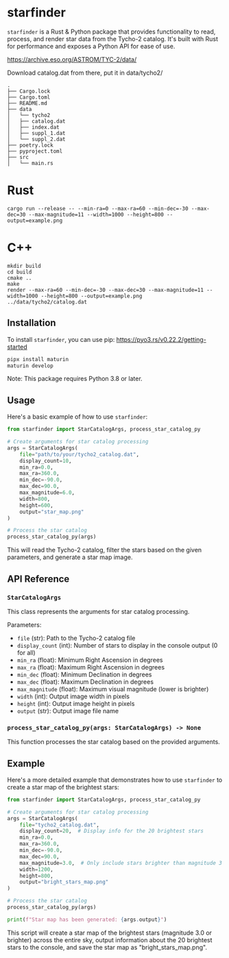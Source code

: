 # starfinder

`starfinder` is a Rust & Python package that provides functionality to read, process, and render star data from the Tycho-2 catalog. It's built with Rust for performance and exposes a Python API for ease of use.

https://archive.eso.org/ASTROM/TYC-2/data/

Download catalog.dat from there, put it in data/tycho2/

```
.
├── Cargo.lock
├── Cargo.toml
├── README.md
├── data
│   └── tycho2
│   ├── catalog.dat
│   ├── index.dat
│   ├── suppl_1.dat
│   └── suppl_2.dat
├── poetry.lock
├── pyproject.toml
├── src
│   └── main.rs
```

# Rust

```
cargo run --release -- --min-ra=0 --max-ra=60 --min-dec=-30 --max-dec=30 --max-magnitude=11 --width=1000 --height=800 --output=example.png
```

# C++

```
mkdir build
cd build
cmake ..
make
render --max-ra=60 --min-dec=-30 --max-dec=30 --max-magnitude=11 --width=1000 --height=800 --output=example.png ../data/tycho2/catalog.dat
```

## Installation

To install `starfinder`, you can use pip:
https://pyo3.rs/v0.22.2/getting-started

```bash
pipx install maturin
maturin develop
```

Note: This package requires Python 3.8 or later.

## Usage

Here's a basic example of how to use `starfinder`:

```python
from starfinder import StarCatalogArgs, process_star_catalog_py

# Create arguments for star catalog processing
args = StarCatalogArgs(
    file="path/to/your/tycho2_catalog.dat",
    display_count=10,
    min_ra=0.0,
    max_ra=360.0,
    min_dec=-90.0,
    max_dec=90.0,
    max_magnitude=6.0,
    width=800,
    height=600,
    output="star_map.png"
)

# Process the star catalog
process_star_catalog_py(args)
```

This will read the Tycho-2 catalog, filter the stars based on the given parameters, and generate a star map image.

## API Reference

### `StarCatalogArgs`

This class represents the arguments for star catalog processing.

Parameters:

- `file` (str): Path to the Tycho-2 catalog file
- `display_count` (int): Number of stars to display in the console output (0 for all)
- `min_ra` (float): Minimum Right Ascension in degrees
- `max_ra` (float): Maximum Right Ascension in degrees
- `min_dec` (float): Minimum Declination in degrees
- `max_dec` (float): Maximum Declination in degrees
- `max_magnitude` (float): Maximum visual magnitude (lower is brighter)
- `width` (int): Output image width in pixels
- `height` (int): Output image height in pixels
- `output` (str): Output image file name

### `process_star_catalog_py(args: StarCatalogArgs) -> None`

This function processes the star catalog based on the provided arguments.

## Example

Here's a more detailed example that demonstrates how to use `starfinder` to create a star map of the brightest stars:

```python
from starfinder import StarCatalogArgs, process_star_catalog_py

# Create arguments for star catalog processing
args = StarCatalogArgs(
    file="tycho2_catalog.dat",
    display_count=20,  # Display info for the 20 brightest stars
    min_ra=0.0,
    max_ra=360.0,
    min_dec=-90.0,
    max_dec=90.0,
    max_magnitude=3.0,  # Only include stars brighter than magnitude 3
    width=1200,
    height=800,
    output="bright_stars_map.png"
)

# Process the star catalog
process_star_catalog_py(args)

print(f"Star map has been generated: {args.output}")
```

This script will create a star map of the brightest stars (magnitude 3.0 or brighter) across the entire sky, output information about the 20 brightest stars to the console, and save the star map as "bright_stars_map.png".
